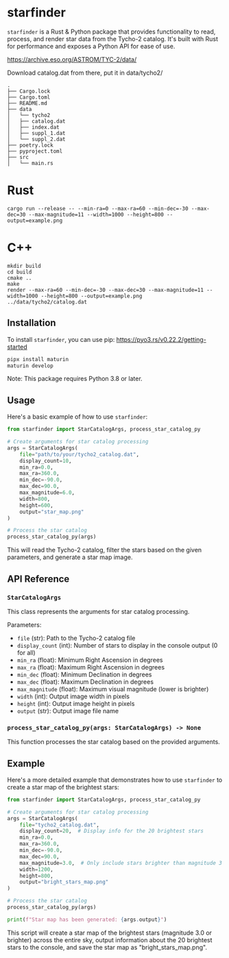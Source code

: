 # starfinder

`starfinder` is a Rust & Python package that provides functionality to read, process, and render star data from the Tycho-2 catalog. It's built with Rust for performance and exposes a Python API for ease of use.

https://archive.eso.org/ASTROM/TYC-2/data/

Download catalog.dat from there, put it in data/tycho2/

```
.
├── Cargo.lock
├── Cargo.toml
├── README.md
├── data
│   └── tycho2
│   ├── catalog.dat
│   ├── index.dat
│   ├── suppl_1.dat
│   └── suppl_2.dat
├── poetry.lock
├── pyproject.toml
├── src
│   └── main.rs
```

# Rust

```
cargo run --release -- --min-ra=0 --max-ra=60 --min-dec=-30 --max-dec=30 --max-magnitude=11 --width=1000 --height=800 --output=example.png
```

# C++

```
mkdir build
cd build
cmake ..
make
render --max-ra=60 --min-dec=-30 --max-dec=30 --max-magnitude=11 --width=1000 --height=800 --output=example.png ../data/tycho2/catalog.dat
```

## Installation

To install `starfinder`, you can use pip:
https://pyo3.rs/v0.22.2/getting-started

```bash
pipx install maturin
maturin develop
```

Note: This package requires Python 3.8 or later.

## Usage

Here's a basic example of how to use `starfinder`:

```python
from starfinder import StarCatalogArgs, process_star_catalog_py

# Create arguments for star catalog processing
args = StarCatalogArgs(
    file="path/to/your/tycho2_catalog.dat",
    display_count=10,
    min_ra=0.0,
    max_ra=360.0,
    min_dec=-90.0,
    max_dec=90.0,
    max_magnitude=6.0,
    width=800,
    height=600,
    output="star_map.png"
)

# Process the star catalog
process_star_catalog_py(args)
```

This will read the Tycho-2 catalog, filter the stars based on the given parameters, and generate a star map image.

## API Reference

### `StarCatalogArgs`

This class represents the arguments for star catalog processing.

Parameters:

- `file` (str): Path to the Tycho-2 catalog file
- `display_count` (int): Number of stars to display in the console output (0 for all)
- `min_ra` (float): Minimum Right Ascension in degrees
- `max_ra` (float): Maximum Right Ascension in degrees
- `min_dec` (float): Minimum Declination in degrees
- `max_dec` (float): Maximum Declination in degrees
- `max_magnitude` (float): Maximum visual magnitude (lower is brighter)
- `width` (int): Output image width in pixels
- `height` (int): Output image height in pixels
- `output` (str): Output image file name

### `process_star_catalog_py(args: StarCatalogArgs) -> None`

This function processes the star catalog based on the provided arguments.

## Example

Here's a more detailed example that demonstrates how to use `starfinder` to create a star map of the brightest stars:

```python
from starfinder import StarCatalogArgs, process_star_catalog_py

# Create arguments for star catalog processing
args = StarCatalogArgs(
    file="tycho2_catalog.dat",
    display_count=20,  # Display info for the 20 brightest stars
    min_ra=0.0,
    max_ra=360.0,
    min_dec=-90.0,
    max_dec=90.0,
    max_magnitude=3.0,  # Only include stars brighter than magnitude 3
    width=1200,
    height=800,
    output="bright_stars_map.png"
)

# Process the star catalog
process_star_catalog_py(args)

print(f"Star map has been generated: {args.output}")
```

This script will create a star map of the brightest stars (magnitude 3.0 or brighter) across the entire sky, output information about the 20 brightest stars to the console, and save the star map as "bright_stars_map.png".
